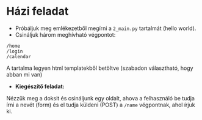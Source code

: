 # Házi feladat

* Próbáljuk meg emlékezetből megírni a `2_main.py` tartalmát (hello world).
* Csináljuk három meghívható végpontot:
```
/home
/login
/calendar
```
A tartalma legyen html templatekből betöltve (szabadon választható, hogy abban mi van)
* __Kiegészítő feladat:__

Nézzük meg a doksit és csináljunk egy oldalt, ahova a felhasználó be tudja írni a nevét (form) és el tudja küldeni (POST) a `/name` végpontnak, ahol írjuk ki.

 